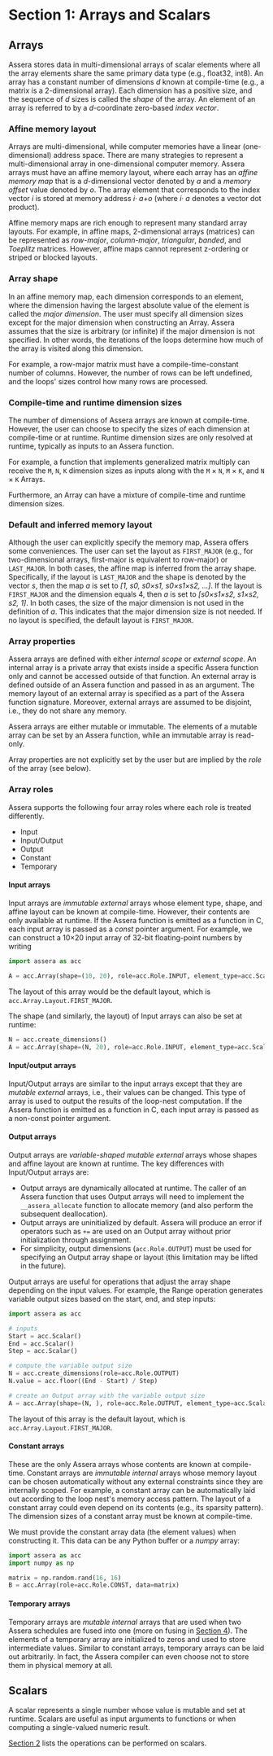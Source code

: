 [//]: # (Project: Assera)
[//]: # (Version: v1.2)

# Section 1: Arrays and Scalars

## Arrays
Assera stores data in multi-dimensional arrays of scalar elements where all the array elements share the same primary data type (e.g., float32, int8). An array has a constant number of dimensions *d* known at compile-time (e.g., a matrix is a 2-dimensional array). Each dimension has a positive size, and the sequence of *d* sizes is called the *shape* of the array. An element of an array is referred to by a *d*-coordinate zero-based *index vector*.

### Affine memory layout
Arrays are multi-dimensional, while computer memories have a linear (one-dimensional) address space. There are many strategies to represent a multi-dimensional array in one-dimensional computer memory. Assera arrays must have an affine memory layout, where each array has an *affine memory map* that is a *d*-dimensional vector denoted by *a* and a *memory offset* value denoted by *o*. The array element that corresponds to the index vector *i* is stored at memory address *i&middot; a+o* (where *i&middot; a* denotes a vector dot product).

Affine memory maps are rich enough to represent many standard array layouts. For example, in affine maps, 2-dimensional arrays (matrices) can be represented as *row-major*, *column-major*, *triangular*, *banded*, and *Toeplitz* matrices. However, affine maps cannot represent z-ordering or striped or blocked layouts.

[comment]: # (MISSING: add a mechanism that would support z-order, blocked, and striped arrays. Basically, this is equivalent to adding mod and floordiv operations to the memory map. Alternatively, this could be achieved by somehow adding split and reorder operations to arrays, or an optional functor that does index vector calculations and returns a scalar index)

[comment]: # (Consider adding examples to illustrate affine memory maps and concepts introduced above)

### Array shape
In an affine memory map, each dimension corresponds to an element, where the dimension having the largest absolute value of the element is called the *major dimension*. The user must specify all dimension sizes except for the major dimension when constructing an Array. Assera assumes that the size is arbitrary (or infinite) if the major dimension is not specified. In other words, the iterations of the loops determine how much of the array is visited along this dimension. 

For example, a row-major matrix must have a compile-time-constant number of columns. However, the number of rows can be left undefined, and the loops' sizes control how many rows are processed.

### Compile-time and runtime dimension sizes
The number of dimensions of Assera arrays are known at compile-time. However, the user can choose to specify the sizes of each dimension at compile-time or at runtime. Runtime dimension sizes are only resolved at runtime, typically as inputs to an Assera function.

For example, a function that implements generalized matrix multiply can receive the `M`, `N`, `K` dimension sizes as inputs along with the `M` &times; `N`, `M` &times; `K`, and `N` &times; `K` Arrays.

Furthermore, an Array can have a mixture of compile-time and runtime dimension sizes.

### Default and inferred memory layout
Although the user can explicitly specify the memory map, Assera offers some conveniences. The user can set the layout as `FIRST_MAJOR` (e.g., for two-dimensional arrays, first-major is equivalent to row-major) or `LAST_MAJOR`. In both cases, the affine map is inferred from the array shape. Specifically, if the layout is `LAST_MAJOR` and the shape is denoted by the vector *s*, then the map *a* is set to *[1, s0, s0&times;s1, s0&times;s1&times;s2, ...]*. If the layout is `FIRST_MAJOR` and the dimension equals 4, then *a* is set to *[s0&times;s1&times;s2, s1&times;s2, s2, 1]*. In both cases, the size of the major dimension is not used in the definition of *a*. This indicates that the major dimension size is not needed. If no layout is specified, the default layout is `FIRST_MAJOR`.

### Array properties
Assera arrays are defined with either *internal scope* or *external scope*. An internal array is a private array that exists inside a specific Assera function only and cannot be accessed outside of that function. An external array is defined outside of an Assera function and passed in as an argument. The memory layout of an external array is specified as a part of the Assera function signature. Moreover, external arrays are assumed to be disjoint, i.e., they do not share any memory.

Assera arrays are either mutable or immutable. The elements of a mutable array can be set by an Assera function, while an immutable array is read-only.

Array properties are not explicitly set by the user but are implied by the *role* of the array (see below).

### Array roles
Assera supports the following four array roles where each role is treated differently. 

-   Input
-   Input/Output
-   Output
-   Constant
-   Temporary 

#### Input arrays
Input arrays are *immutable external* arrays whose element type, shape, and affine layout can be known at compile-time. However, their contents are only available at runtime. If the Assera function is emitted as a function in C, each input array is passed as a *const* pointer argument. For example, we can construct a 10&times;20 input array of 32-bit floating-point numbers by writing
```Python
import assera as acc

A = acc.Array(shape=(10, 20), role=acc.Role.INPUT, element_type=acc.ScalarType.float32)
```
The layout of this array would be the default layout, which is `acc.Array.Layout.FIRST_MAJOR`.

The shape (and similarly, the layout) of Input arrays can also be set at runtime:

```Python
N = acc.create_dimensions()
A = acc.Array(shape=(N, 20), role=acc.Role.INPUT, element_type=acc.ScalarType.float32)
```

#### Input/output arrays
Input/Output arrays are similar to the input arrays except that they are *mutable external* arrays, i.e., their values can be changed. This type of array is used to output the results of the loop-nest computation. If the Assera function is emitted as a function in C, each input array is passed as a non-const pointer argument.

#### Output arrays
Output arrays are *variable-shaped mutable external* arrays whose shapes and affine layout are known at runtime. The key differences with Input/Output arrays are:

* Output arrays are dynamically allocated at runtime. The caller of an Assera function that uses Output arrays will need to implement the `__assera_allocate` function to allocate memory (and also perform the subsequent deallocation).
* Output arrays are uninitialized by default. Assera will produce an error if operators such as `+=` are used on an Output array without prior initialization through assignment.
* For simplicity, output dimensions (`acc.Role.OUTPUT`) must be used for specifying an Output array shape or layout (this limitation may be lifted in the future).

Output arrays are useful for operations that adjust the array shape depending on the input values. For example, the Range operation generates variable output sizes based on the start, end, and step inputs:

```Python
import assera as acc

# inputs
Start = acc.Scalar()
End = acc.Scalar()
Step = acc.Scalar()

# compute the variable output size
N = acc.create_dimensions(role=acc.Role.OUTPUT)
N.value = acc.floor((End - Start) / Step)

# create an Output array with the variable output size
A = acc.Array(shape=(N, ), role=acc.Role.OUTPUT, element_type=acc.ScalarType.float32)
```

The layout of this array is the default layout, which is `acc.Array.Layout.FIRST_MAJOR`.


#### Constant arrays
These are the only Assera arrays whose contents are known at compile-time. Constant arrays are *immutable internal* arrays whose memory layout can be chosen automatically without any external constraints since they are internally scoped. For example, a constant array can be automatically laid out according to the loop nest's memory access pattern. The layout of a constant array could even depend on its contents (e.g., its sparsity pattern). The dimension sizes of a constant array must be known at compile-time.

We must provide the constant array data (the element values) when constructing it. This data can be any Python buffer or a *numpy* array:
```Python
import assera as acc
import numpy as np

matrix = np.random.rand(16, 16)
B = acc.Array(role=acc.Role.CONST, data=matrix)
```

#### Temporary arrays
Temporary arrays are *mutable internal* arrays that are used when two Assera schedules are fused into one (more on fusing in [Section 4](<04%20Fusing.md>)). The elements of a temporary array are initialized to zeros and used to store intermediate values. Similar to constant arrays, temporary arrays can be laid out arbitrarily. In fact, the Assera compiler can even choose not to store them in physical memory at all. 

## Scalars
A scalar represents a single number whose value is mutable and set at runtime. Scalars are useful as input arguments to functions or when computing a single-valued numeric result.

[Section 2](<02%20Simple%20Affine%20Loop%20Nests.md>) lists the operations can be performed on scalars.


<div style="page-break-after: always;"></div>


